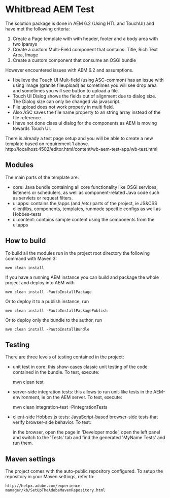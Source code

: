 # Whitbread AEM Test


The solution package is done in AEM 6.2 (Using HTL and TouchUI) and have met the following criteria:

1. Create a Page template with with header, footer and a body area with two Iparsys
2. Create a custom Multi-Field component that contains: Title, Rich Text Area, Image
3. Create a custom component that consume an OSGi bundle

However encountered issues with AEM 6.2 and assumptions.
* I believe the Touch UI Mult-field (using ASC-common) has an issue with using image (granite fileupload) as sometimes you will see drop area and sometimes you will see button to upload a file.
* Touch UI Dialog shows the fields out of alignment due to dialog size. The Dialog size can only be changed via javascript.
* File upload does not work properly in multi field.
* Also ASC saves the file name property to an string array instead of the file reference.
* I have not done class ui dialog for the components as AEM is moving towards Touch UI.

There is already a test page setup and you will be able to create a new template based on requirement 1 above.
http://localhost:4502/editor.html/content/wb-aem-test-app/wb-test.html


## Modules

The main parts of the template are:

* core: Java bundle containing all core functionality like OSGi services, listeners or schedulers, as well as component-related Java code such as servlets or request filters.
* ui.apps: contains the /apps (and /etc) parts of the project, ie JS&CSS clientlibs, components, templates, runmode specific configs as well as Hobbes-tests
* ui.content: contains sample content using the components from the ui.apps

## How to build

To build all the modules run in the project root directory the following command with Maven 3:

    mvn clean install

If you have a running AEM instance you can build and package the whole project and deploy into AEM with  

    mvn clean install -PautoInstallPackage
    
Or to deploy it to a publish instance, run

    mvn clean install -PautoInstallPackagePublish
    
Or to deploy only the bundle to the author, run

    mvn clean install -PautoInstallBundle

## Testing

There are three levels of testing contained in the project:

* unit test in core: this show-cases classic unit testing of the code contained in the bundle. To test, execute:

    mvn clean test

* server-side integration tests: this allows to run unit-like tests in the AEM-environment, ie on the AEM server. To test, execute:

    mvn clean integration-test -PintegrationTests

* client-side Hobbes.js tests: JavaScript-based browser-side tests that verify browser-side behavior. To test:

    in the browser, open the page in 'Developer mode', open the left panel and switch to the 'Tests' tab and find the generated 'MyName Tests' and run them.


## Maven settings

The project comes with the auto-public repository configured. To setup the repository in your Maven settings, refer to:

    http://helpx.adobe.com/experience-manager/kb/SetUpTheAdobeMavenRepository.html
